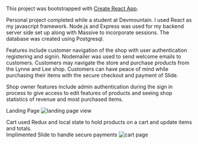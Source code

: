 This project was bootstrapped with [Create React App](https://github.com/facebook/create-react-app).

Personal project completed while a student at Devmountain.  I used React as my javascript framework.  Node.js and Express was used for my backend server side set up along with Massive to incorporate sessions.  The database was created using Postgresql.  

Features include customer navigation of the shop with user authentication registering and signin.  Nodemailer was used to send welcome emails to customers.  Customers may navigate the store and purchase products from the Lynne and Lee shop.  Customers can have peace of mind while purchasing their items with the secure checkout and payment of Slide.

Shop owner features include admin authentication during the sign in process to give access to edit features of products and seeing shop statistics of revenue and most purchased items.


Landing Page
<img src='https://user-images.githubusercontent.com/52367677/89912221-8a0ba480-dbaf-11ea-8064-1f02d5d46df6.png' alt='landing page view'/>

Cart
used Redux and local state to hold products on a cart and update items and totals.  
Implimented Slide to handle secure payments
<img src='https://user-images.githubusercontent.com/52367677/89958112-5a33bf80-dbf6-11ea-9b69-60ee07d58ff2.png' alt='cart page'/>




